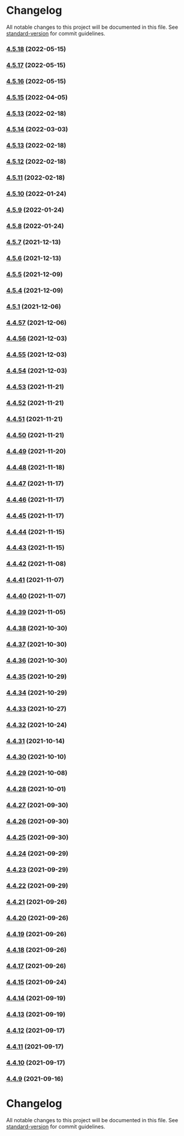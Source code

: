 # Changelog

All notable changes to this project will be documented in this file. See [standard-version](https://github.com/conventional-changelog/standard-version) for commit guidelines.

### [4.5.18](https://github.com/JustDams/faceitFinder/compare/v4.5.17...v4.5.18) (2022-05-15)

### [4.5.17](https://github.com/JustDams/faceitFinder/compare/v4.5.16...v4.5.17) (2022-05-15)

### [4.5.16](https://github.com/JustDams/faceitFinder/compare/v4.5.15...v4.5.16) (2022-05-15)

### [4.5.15](https://github.com/JustDams/faceitFinder/compare/v4.5.14...v4.5.15) (2022-04-05)

### [4.5.13](https://github.com/JustDams/faceitFinder/compare/v4.5.12...v4.5.13) (2022-02-18)

### [4.5.14](https://github.com/JustDams/faceitFinder/compare/v4.5.12...v4.5.14) (2022-03-03)

### [4.5.13](https://github.com/JustDams/faceitFinder/compare/v4.5.12...v4.5.13) (2022-02-18)

### [4.5.12](https://github.com/JustDams/faceitFinder/compare/v4.5.11...v4.5.12) (2022-02-18)

### [4.5.11](https://github.com/JustDams/faceitFinder/compare/v4.5.10...v4.5.11) (2022-02-18)

### [4.5.10](https://github.com/JustDams/faceitFinder/compare/v4.5.9...v4.5.10) (2022-01-24)

### [4.5.9](https://github.com/JustDams/faceitFinder/compare/v4.5.8...v4.5.9) (2022-01-24)

### [4.5.8](https://github.com/JustDams/faceitFinder/compare/v4.5.7...v4.5.8) (2022-01-24)

### [4.5.7](https://github.com/JustDams/faceitFinder/compare/v4.5.6...v4.5.7) (2021-12-13)

### [4.5.6](https://github.com/JustDams/faceitFinder/compare/v4.5.5...v4.5.6) (2021-12-13)

### [4.5.5](https://github.com/JustDams/faceitFinder/compare/v4.5.4...v4.5.5) (2021-12-09)

### [4.5.4](https://github.com/JustDams/faceitFinder/compare/v4.5.1...v4.5.4) (2021-12-09)

### [4.5.1](https://github.com/JustDams/faceitFinder/compare/v4.4.61...v4.5.1) (2021-12-06)

### [4.4.57](https://github.com/JustDams/faceitFinder/compare/v4.4.56...v4.4.57) (2021-12-06)

### [4.4.56](https://github.com/JustDams/faceitFinder/compare/v4.4.55...v4.4.56) (2021-12-03)

### [4.4.55](https://github.com/JustDams/faceitFinder/compare/v4.4.54...v4.4.55) (2021-12-03)

### [4.4.54](https://github.com/JustDams/faceitFinder/compare/v4.4.53...v4.4.54) (2021-12-03)

### [4.4.53](https://github.com/JustDams/faceitFinder/compare/v4.4.52...v4.4.53) (2021-11-21)

### [4.4.52](https://github.com/JustDams/faceitFinder/compare/v4.4.51...v4.4.52) (2021-11-21)

### [4.4.51](https://github.com/JustDams/faceitFinder/compare/v4.4.50...v4.4.51) (2021-11-21)

### [4.4.50](https://github.com/JustDams/faceitFinder/compare/v4.4.49...v4.4.50) (2021-11-21)

### [4.4.49](https://github.com/JustDams/faceitFinder/compare/v4.4.48...v4.4.49) (2021-11-20)

### [4.4.48](https://github.com/JustDams/faceitFinder/compare/v4.4.47...v4.4.48) (2021-11-18)

### [4.4.47](https://github.com/JustDams/faceitFinder/compare/v4.4.46...v4.4.47) (2021-11-17)

### [4.4.46](https://github.com/JustDams/faceitFinder/compare/v4.4.45...v4.4.46) (2021-11-17)

### [4.4.45](https://github.com/JustDams/faceitFinder/compare/v4.4.44...v4.4.45) (2021-11-17)

### [4.4.44](https://github.com/JustDams/faceitFinder/compare/v4.4.42...v4.4.44) (2021-11-15)

### [4.4.43](https://github.com/JustDams/faceitFinder/compare/v4.4.42...v4.4.43) (2021-11-15)

### [4.4.42](https://github.com/JustDams/faceitFinder/compare/v4.4.41...v4.4.42) (2021-11-08)

### [4.4.41](https://github.com/JustDams/faceitFinder/compare/v4.4.40...v4.4.41) (2021-11-07)

### [4.4.40](https://github.com/JustDams/faceitFinder/compare/v4.4.39...v4.4.40) (2021-11-07)

### [4.4.39](https://github.com/JustDams/faceitFinder/compare/v4.4.38...v4.4.39) (2021-11-05)

### [4.4.38](https://github.com/JustDams/faceitFinder/compare/v4.4.37...v4.4.38) (2021-10-30)

### [4.4.37](https://github.com/JustDams/faceitFinder/compare/v4.4.36...v4.4.37) (2021-10-30)

### [4.4.36](https://github.com/JustDams/faceitFinder/compare/v4.4.35...v4.4.36) (2021-10-30)

### [4.4.35](https://github.com/JustDams/faceitFinder/compare/v4.4.34...v4.4.35) (2021-10-29)

### [4.4.34](https://github.com/JustDams/faceitFinder/compare/v4.4.33...v4.4.34) (2021-10-29)

### [4.4.33](https://github.com/JustDams/faceitFinder/compare/v4.4.32...v4.4.33) (2021-10-27)

### [4.4.32](https://github.com/JustDams/faceitFinder/compare/v4.4.31...v4.4.32) (2021-10-24)

### [4.4.31](https://github.com/JustDams/faceitFinder/compare/v4.4.30...v4.4.31) (2021-10-14)

### [4.4.30](https://github.com/JustDams/faceitFinder/compare/v4.4.29...v4.4.30) (2021-10-10)

### [4.4.29](https://github.com/JustDams/faceitFinder/compare/v4.4.28...v4.4.29) (2021-10-08)

### [4.4.28](https://github.com/JustDams/faceitFinder/compare/v4.4.27...v4.4.28) (2021-10-01)

### [4.4.27](https://github.com/JustDams/faceitFinder/compare/v4.4.26...v4.4.27) (2021-09-30)

### [4.4.26](https://github.com/JustDams/faceitFinder/compare/v4.4.25...v4.4.26) (2021-09-30)

### [4.4.25](https://github.com/JustDams/faceitFinder/compare/v4.4.24...v4.4.25) (2021-09-30)

### [4.4.24](https://github.com/JustDams/faceitFinder/compare/v4.4.23...v4.4.24) (2021-09-29)

### [4.4.23](https://github.com/JustDams/faceitFinder/compare/v4.4.22...v4.4.23) (2021-09-29)

### [4.4.22](https://github.com/JustDams/faceitFinder/compare/v4.4.21...v4.4.22) (2021-09-29)

### [4.4.21](https://github.com/JustDams/faceitFinder/compare/v4.4.20...v4.4.21) (2021-09-26)

### [4.4.20](https://github.com/JustDams/faceitFinder/compare/v4.4.19...v4.4.20) (2021-09-26)

### [4.4.19](https://github.com/JustDams/faceitFinder/compare/v4.4.18...v4.4.19) (2021-09-26)

### [4.4.18](https://github.com/JustDams/faceitFinder/compare/v4.4.17...v4.4.18) (2021-09-26)

### [4.4.17](https://github.com/JustDams/faceitFinder/compare/v4.4.16...v4.4.17) (2021-09-26)

### [4.4.15](https://github.com/JustDams/faceitFinder/compare/v4.4.14...v4.4.15) (2021-09-24)

### [4.4.14](https://github.com/JustDams/faceitFinder/compare/v4.4.13...v4.4.14) (2021-09-19)

### [4.4.13](https://github.com/JustDams/faceitFinder/compare/v4.4.12...v4.4.13) (2021-09-19)

### [4.4.12](https://github.com/JustDams/faceitFinder/compare/v4.4.11...v4.4.12) (2021-09-17)

### [4.4.11](https://github.com/JustDams/faceitFinder/compare/v4.4.10...v4.4.11) (2021-09-17)

### [4.4.10](https://github.com/JustDams/faceitFinder/compare/v4.4.9...v4.4.10) (2021-09-17)

### [4.4.9](https://github.com/JustDams/faceitFinder/compare/v2.4.5...v4.4.9) (2021-09-16)

# Changelog

All notable changes to this project will be documented in this file. See [standard-version](https://github.com/conventional-changelog/standard-version) for commit guidelines.
